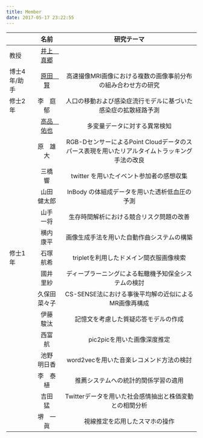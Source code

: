 ```yaml
---
title: Member
date: 2017-05-17 23:22:55
---
```


||名前|研究テーマ|
|:-|:-:|:-:|
|教授|[井上　真郷](http://www.inoue.eb.waseda.ac.jp/member/inoue/index.html)|  |
|博士4年/助手|[原田　賢](./ken_harada)|高速撮像MRI画像における複数の画像事前分布の組み合わせ方の研究|
|修士2年|李　庭郁|人口の移動および感染症流行モデルに基づいた感染症の拡散経路予測|
|   |[高品　佑也](https://y-takashina.github.io)|多変量データに対する異常検知|
|   |原　雄大|RGB-DセンサーによるPoint Cloudデータのスパース表現を用いたリアルタイムトラッキング手法の改良|
|   |三橋　響|twitter を用いたイベント参加者の感想収集|
|   |山田　健太郎|InBody の体組成データを用いた透析低血圧の予測|
|   |山手　一将|生存時間解析における競合リスク問題の改善|
|   |横内　康平|画像生成手法を用いた自動作曲システムの構築|
|修士1年|石塚　航希|tripletを利用したドメイン間衣服画像検索|
|   |國井　里紗|ディープラーニングによる転轍機予知保全システムの検討|
|   |久保田　菜々子|CS-SENSE法における事後平均解の近似によるMR画像再構成|
|   |伊藤　駿汰|記憶文を考慮した質疑応答モデルの作成|
|   |西富　航|pic2picを用いた画像深度推定|
|   |池野　明日香|word2vecを用いた音楽レコメンド方法の検討|
|   |李　泰植|推薦システムへの統計的関係学習の適用|
|   |吉田　猛|Twitterデータを用いた社会感情抽出と株価変動との相関分析|
|   |堺　一眞|視線推定を応用したスマホの操作|
